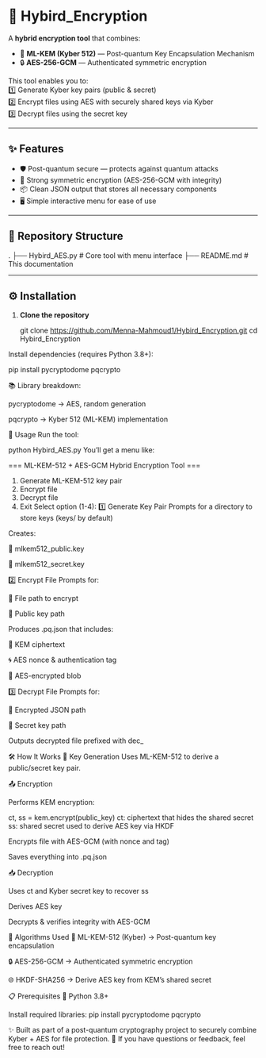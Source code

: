 # 🔐 Hybird_Encryption

A **hybrid encryption tool** that combines:  
- 🧩 **ML-KEM (Kyber 512)** — Post-quantum Key Encapsulation Mechanism  
- 🔒 **AES-256-GCM** — Authenticated symmetric encryption  

This tool enables you to:  
1️⃣ Generate Kyber key pairs (public & secret)  
2️⃣ Encrypt files using AES with securely shared keys via Kyber  
3️⃣ Decrypt files using the secret key  

---

## ✨ Features
- 🛡️ Post-quantum secure — protects against quantum attacks  
- 🔑 Strong symmetric encryption (AES-256-GCM with integrity)  
- 📦 Clean JSON output that stores all necessary components  
- 🖥️ Simple interactive menu for ease of use  

---

## 📂 Repository Structure
.
├── Hybird_AES.py # Core tool with menu interface
├── README.md # This documentation

---

## ⚙️ Installation

1. **Clone the repository**
  
   git clone https://github.com/Menna-Mahmoud1/Hybird_Encryption.git
   cd Hybird_Encryption
   
Install dependencies (requires Python 3.8+):

   pip install pycryptodome pqcrypto

📚 Library breakdown:

pycryptodome → AES, random generation

pqcrypto → Kyber 512 (ML-KEM) implementation

🚀 Usage
Run the tool:

python Hybird_AES.py
You’ll get a menu like:

=== ML-KEM-512 + AES-GCM Hybrid Encryption Tool ===
1. Generate ML-KEM-512 key pair
2. Encrypt file
3. Decrypt file
4. Exit
Select option (1-4):
1️⃣ Generate Key Pair
Prompts for a directory to store keys (keys/ by default)

Creates:

📄 mlkem512_public.key

📄 mlkem512_secret.key

2️⃣ Encrypt File
Prompts for:

📂 File path to encrypt

🔑 Public key path

Produces <filename>.pq.json that includes:

🧾 KEM ciphertext

🌀 AES nonce & authentication tag

🔐 AES-encrypted blob

3️⃣ Decrypt File
Prompts for:

📂 Encrypted JSON path

🔑 Secret key path

Outputs decrypted file prefixed with dec_

🛠️ How It Works
🔑 Key Generation
Uses ML-KEM-512 to derive a public/secret key pair.

📤 Encryption

Performs KEM encryption:


ct, ss = kem.encrypt(public_key)
   ct: ciphertext that hides the shared secret
   ss: shared secret used to derive AES key via HKDF

Encrypts file with AES-GCM (with nonce and tag)

Saves everything into .pq.json

📥 Decryption

Uses ct and Kyber secret key to recover ss

Derives AES key

Decrypts & verifies integrity with AES-GCM

🧮 Algorithms Used
🧩 ML-KEM-512 (Kyber) → Post-quantum key encapsulation

🔒 AES-256-GCM → Authenticated symmetric encryption

🌐 HKDF-SHA256 → Derive AES key from KEM’s shared secret

📋 Prerequisites
🐍 Python 3.8+

Install required libraries:
   pip install pycryptodome pqcrypto
   

✨ Built as part of a post-quantum cryptography project to securely combine Kyber + AES for file protection.
📩 If you have questions or feedback, feel free to reach out!

